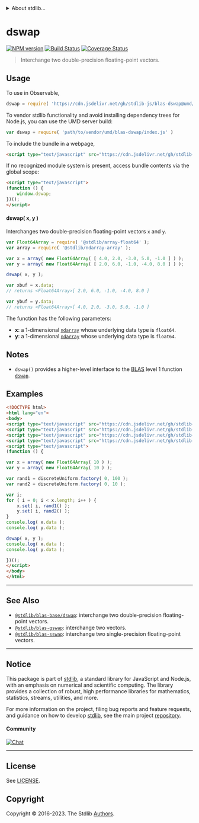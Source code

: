 <!--

@license Apache-2.0

Copyright (c) 2020 The Stdlib Authors.

Licensed under the Apache License, Version 2.0 (the "License");
you may not use this file except in compliance with the License.
You may obtain a copy of the License at

   http://www.apache.org/licenses/LICENSE-2.0

Unless required by applicable law or agreed to in writing, software
distributed under the License is distributed on an "AS IS" BASIS,
WITHOUT WARRANTIES OR CONDITIONS OF ANY KIND, either express or implied.
See the License for the specific language governing permissions and
limitations under the License.

-->


<details>
  <summary>
    About stdlib...
  </summary>
  <p>We believe in a future in which the web is a preferred environment for numerical computation. To help realize this future, we've built stdlib. stdlib is a standard library, with an emphasis on numerical and scientific computation, written in JavaScript (and C) for execution in browsers and in Node.js.</p>
  <p>The library is fully decomposable, being architected in such a way that you can swap out and mix and match APIs and functionality to cater to your exact preferences and use cases.</p>
  <p>When you use stdlib, you can be absolutely certain that you are using the most thorough, rigorous, well-written, studied, documented, tested, measured, and high-quality code out there.</p>
  <p>To join us in bringing numerical computing to the web, get started by checking us out on <a href="https://github.com/stdlib-js/stdlib">GitHub</a>, and please consider <a href="https://opencollective.com/stdlib">financially supporting stdlib</a>. We greatly appreciate your continued support!</p>
</details>

# dswap

[![NPM version][npm-image]][npm-url] [![Build Status][test-image]][test-url] [![Coverage Status][coverage-image]][coverage-url] <!-- [![dependencies][dependencies-image]][dependencies-url] -->

> Interchange two double-precision floating-point vectors.

<section class="intro">

</section>

<!-- /.intro -->



<section class="usage">

## Usage

To use in Observable,

```javascript
dswap = require( 'https://cdn.jsdelivr.net/gh/stdlib-js/blas-dswap@umd/browser.js' )
```

To vendor stdlib functionality and avoid installing dependency trees for Node.js, you can use the UMD server build:

```javascript
var dswap = require( 'path/to/vendor/umd/blas-dswap/index.js' )
```

To include the bundle in a webpage,

```html
<script type="text/javascript" src="https://cdn.jsdelivr.net/gh/stdlib-js/blas-dswap@umd/browser.js"></script>
```

If no recognized module system is present, access bundle contents via the global scope:

```html
<script type="text/javascript">
(function () {
    window.dswap;
})();
</script>
```

#### dswap( x, y )

Interchanges two double-precision floating-point vectors `x` and `y`.

```javascript
var Float64Array = require( '@stdlib/array-float64' );
var array = require( '@stdlib/ndarray-array' );

var x = array( new Float64Array( [ 4.0, 2.0, -3.0, 5.0, -1.0 ] ) );
var y = array( new Float64Array( [ 2.0, 6.0, -1.0, -4.0, 8.0 ] ) );

dswap( x, y );

var xbuf = x.data;
// returns <Float64Array>[ 2.0, 6.0, -1.0, -4.0, 8.0 ]

var ybuf = y.data;
// returns <Float64Array>[ 4.0, 2.0, -3.0, 5.0, -1.0 ]
```

The function has the following parameters:

-   **x**: a 1-dimensional [`ndarray`][@stdlib/ndarray/array] whose underlying data type is `float64`.
-   **y**: a 1-dimensional [`ndarray`][@stdlib/ndarray/array] whose underlying data type is `float64`.

</section>

<!-- /.usage -->

<section class="notes">

## Notes

-   `dswap()` provides a higher-level interface to the [BLAS][blas] level 1 function [`dswap`][@stdlib/blas/base/dswap].

</section>

<!-- /.notes -->

<section class="examples">

## Examples

<!-- eslint no-undef: "error" -->

```html
<!DOCTYPE html>
<html lang="en">
<body>
<script type="text/javascript" src="https://cdn.jsdelivr.net/gh/stdlib-js/random-base-discrete-uniform@umd/browser.js"></script>
<script type="text/javascript" src="https://cdn.jsdelivr.net/gh/stdlib-js/array-float64@umd/browser.js"></script>
<script type="text/javascript" src="https://cdn.jsdelivr.net/gh/stdlib-js/ndarray-array@umd/browser.js"></script>
<script type="text/javascript" src="https://cdn.jsdelivr.net/gh/stdlib-js/blas-dswap@umd/browser.js"></script>
<script type="text/javascript">
(function () {

var x = array( new Float64Array( 10 ) );
var y = array( new Float64Array( 10 ) );

var rand1 = discreteUniform.factory( 0, 100 );
var rand2 = discreteUniform.factory( 0, 10 );

var i;
for ( i = 0; i < x.length; i++ ) {
    x.set( i, rand1() );
    y.set( i, rand2() );
}
console.log( x.data );
console.log( y.data );

dswap( x, y );
console.log( x.data );
console.log( y.data );

})();
</script>
</body>
</html>
```

</section>

<!-- /.examples -->

<!-- Section for related `stdlib` packages. Do not manually edit this section, as it is automatically populated. -->

<section class="related">

* * *

## See Also

-   <span class="package-name">[`@stdlib/blas-base/dswap`][@stdlib/blas/base/dswap]</span><span class="delimiter">: </span><span class="description">interchange two double-precision floating-point vectors.</span>
-   <span class="package-name">[`@stdlib/blas-gswap`][@stdlib/blas/gswap]</span><span class="delimiter">: </span><span class="description">interchange two vectors.</span>
-   <span class="package-name">[`@stdlib/blas-sswap`][@stdlib/blas/sswap]</span><span class="delimiter">: </span><span class="description">interchange two single-precision floating-point vectors.</span>

</section>

<!-- /.related -->

<!-- Section for all links. Make sure to keep an empty line after the `section` element and another before the `/section` close. -->


<section class="main-repo" >

* * *

## Notice

This package is part of [stdlib][stdlib], a standard library for JavaScript and Node.js, with an emphasis on numerical and scientific computing. The library provides a collection of robust, high performance libraries for mathematics, statistics, streams, utilities, and more.

For more information on the project, filing bug reports and feature requests, and guidance on how to develop [stdlib][stdlib], see the main project [repository][stdlib].

#### Community

[![Chat][chat-image]][chat-url]

---

## License

See [LICENSE][stdlib-license].


## Copyright

Copyright &copy; 2016-2023. The Stdlib [Authors][stdlib-authors].

</section>

<!-- /.stdlib -->

<!-- Section for all links. Make sure to keep an empty line after the `section` element and another before the `/section` close. -->

<section class="links">

[npm-image]: http://img.shields.io/npm/v/@stdlib/blas-dswap.svg
[npm-url]: https://npmjs.org/package/@stdlib/blas-dswap

[test-image]: https://github.com/stdlib-js/blas-dswap/actions/workflows/test.yml/badge.svg?branch=main
[test-url]: https://github.com/stdlib-js/blas-dswap/actions/workflows/test.yml?query=branch:main

[coverage-image]: https://img.shields.io/codecov/c/github/stdlib-js/blas-dswap/main.svg
[coverage-url]: https://codecov.io/github/stdlib-js/blas-dswap?branch=main

<!--

[dependencies-image]: https://img.shields.io/david/stdlib-js/blas-dswap.svg
[dependencies-url]: https://david-dm.org/stdlib-js/blas-dswap/main

-->

[chat-image]: https://img.shields.io/gitter/room/stdlib-js/stdlib.svg
[chat-url]: https://app.gitter.im/#/room/#stdlib-js_stdlib:gitter.im

[stdlib]: https://github.com/stdlib-js/stdlib

[stdlib-authors]: https://github.com/stdlib-js/stdlib/graphs/contributors

[umd]: https://github.com/umdjs/umd
[es-module]: https://developer.mozilla.org/en-US/docs/Web/JavaScript/Guide/Modules

[deno-url]: https://github.com/stdlib-js/blas-dswap/tree/deno
[umd-url]: https://github.com/stdlib-js/blas-dswap/tree/umd
[esm-url]: https://github.com/stdlib-js/blas-dswap/tree/esm
[branches-url]: https://github.com/stdlib-js/blas-dswap/blob/main/branches.md

[stdlib-license]: https://raw.githubusercontent.com/stdlib-js/blas-dswap/main/LICENSE

[blas]: http://www.netlib.org/blas

[@stdlib/ndarray/array]: https://github.com/stdlib-js/ndarray-array/tree/umd

<!-- <related-links> -->

[@stdlib/blas/base/dswap]: https://github.com/stdlib-js/blas-base-dswap/tree/umd

[@stdlib/blas/gswap]: https://github.com/stdlib-js/blas-gswap/tree/umd

[@stdlib/blas/sswap]: https://github.com/stdlib-js/blas-sswap/tree/umd

<!-- </related-links> -->

</section>

<!-- /.links -->
